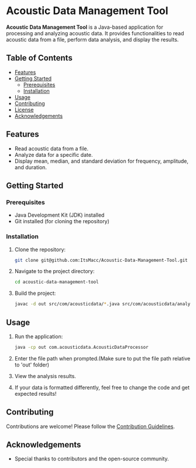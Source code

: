 # Acoustic Data Management Tool

**Acoustic Data Management Tool** is a Java-based application for processing and analyzing acoustic data. It provides functionalities to read acoustic data from a file, perform data analysis, and display the results.

## Table of Contents

- [Features](#features)
- [Getting Started](#getting-started)
  - [Prerequisites](#prerequisites)
  - [Installation](#installation)
- [Usage](#usage)
- [Contributing](#contributing)
- [License](#license)
- [Acknowledgements](#acknowledgements)

## Features

- Read acoustic data from a file.
- Analyze data for a specific date.
- Display mean, median, and standard deviation for frequency, amplitude, and duration.

## Getting Started

### Prerequisites

- Java Development Kit (JDK) installed
- Git installed (for cloning the repository)

### Installation

1. Clone the repository:

    ```bash
    git clone git@github.com:ItsMacc/Acoustic-Data-Management-Tool.git
    ```

2. Navigate to the project directory:

    ```bash
    cd acoustic-data-management-tool
    ```

3. Build the project:

    ```bash
    javac -d out src/com/acousticdata/*.java src/com/acousticdata/analysis/*.java src/com/acousticdata/algorithms/*.java src/com/acousticdata/exceptions/*.java src/com/acousticdata/io/*.java src/com/acousticdata/userinterface/*.java
    ```

## Usage

1. Run the application:

    ```bash
    java -cp out com.acousticdata.AcousticDataProcessor
    ```

2. Enter the file path when prompted.(Make sure to put the file path relative to 'out' folder)

3. View the analysis results.
4. If your data is formatted differently, feel free to change the code and get expected results!

## Contributing

Contributions are welcome! Please follow the [Contribution Guidelines](CONTRIBUTING.md).


## Acknowledgements

- Special thanks to contributors and the open-source community.
